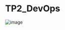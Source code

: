 # TP2_DevOps
![image](https://github.com/BetaProg01/TP2_DevOps/assets/118108304/db3807d7-26a8-4323-ac96-73c48c7061a6)

